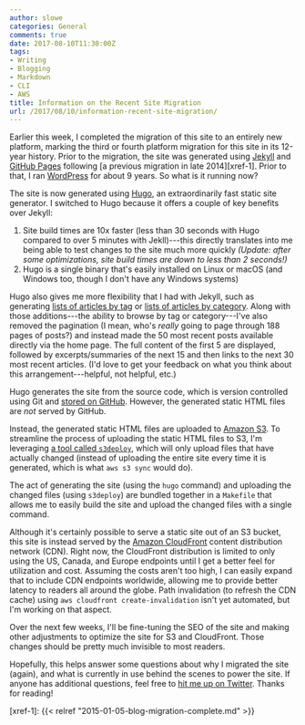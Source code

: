 ```yaml
---
author: slowe
categories: General
comments: true
date: 2017-08-10T11:30:00Z
tags:
- Writing
- Blogging
- Markdown
- CLI
- AWS
title: Information on the Recent Site Migration
url: /2017/08/10/information-recent-site-migration/
---
```


Earlier this week, I completed the migration of this site to an entirely new platform, marking the third or fourth platform migration for this site in its 12-year history. Prior to the migration, the site was generated using [Jekyll][link-1] and [GitHub Pages][link-2] following [a previous migration in late 2014][xref-1]. Prior to that, I ran [WordPress][link-3] for about 9 years. So what is it running now?<!--more-->

The site is now generated using [Hugo][link-4], an extraordinarily fast static site generator. I switched to Hugo because it offers a couple of key benefits over Jekyll:

1. Site build times are 10x faster (less than 30 seconds with Hugo compared to over 5 minutes with Jekll)---this directly translates into me being able to test changes to the site much more quickly _(Update: after some optimizations, site build times are down to less than 2 seconds!)_
2. Hugo is a single binary that's easily installed on Linux or macOS (and Windows too, though I don't have any Windows systems)

Hugo also gives me more flexibility that I had with Jekyll, such as generating [lists of articles by tag][link-5] or [lists of articles by category][link-6]. Along with those additions---the ability to browse by tag or category---I've also removed the pagination (I mean, who's _really_ going to page through 188 pages of posts?) and instead made the 50 most recent posts available directly via the home page. The full content of the first 5 are displayed, followed by excerpts/summaries of the next 15 and then links to the next 30 most recent articles. (I'd love to get your feedback on what you think about this arrangement---helpful, not helpful, etc.)

Hugo generates the site from the source code, which is version controlled using Git and [stored on GitHub][link-7]. However, the generated static HTML files are _not_ served by GitHub.

Instead, the generated static HTML files are uploaded to [Amazon S3][link-8]. To streamline the process of uploading the static HTML files to S3, I'm leveraging [a tool called `s3deploy`][link-10], which will only upload files that have actually changed (instead of uploading the entire site every time it is generated, which is what `aws s3 sync` would do).

The act of generating the site (using the `hugo` command) and uploading the changed files (using `s3deploy`) are bundled together in a `Makefile` that allows me to easily build the site and upload the changed files with a single command.

Although it's certainly possible to serve a static site out of an S3 bucket, this site is instead served by the [Amazon CloudFront][link-9] content distribution network (CDN). Right now, the CloudFront distribution is limited to only using the US, Canada, and Europe endpoints until I get a better feel for utilization and cost. Assuming the costs aren't too high, I can easily expand that to include CDN endpoints worldwide, allowing me to provide better latency to readers all around the globe. Path invalidation (to refresh the CDN cache) using `aws cloudfront create-invalidation` isn't yet automated, but I'm working on that aspect.

Over the next few weeks, I'll be fine-tuning the SEO of the site and making other adjustments to optimize the site for S3 and CloudFront. Those changes should be pretty much invisible to most readers.

Hopefully, this helps answer some questions about why I migrated the site (again), and what is currently in use behind the scenes to power the site. If anyone has additional questions, feel free to [hit me up on Twitter][link-11]. Thanks for reading!



[link-1]: http://jekyllrb.com/
[link-2]: https://pages.github.com/
[link-3]: https://wordpress.org/
[link-4]: https://gohugo.io/
[link-5]: /tags/
[link-6]: /categories/
[link-7]: https://github.com/lowescott/weblog/
[link-8]: https://aws.amazon.com/s3/
[link-9]: https://aws.amazon.com/cloudfront/
[link-10]: https://github.com/bep/s3deploy
[link-11]: https://twitter.com/scott_lowe
[xref-1]: {{< relref "2015-01-05-blog-migration-complete.md" >}}
